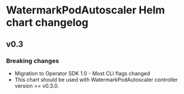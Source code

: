 # WatermarkPodAutoscaler Helm chart changelog

## v0.3

### Breaking changes

* Migration to Operator SDK 1.0 - Most CLI flags changed
* This chart should be used with WatermarkPodAutoscaler controller version >= v0.3.0.
